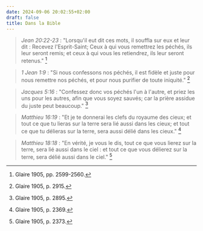 ```yaml
---
date: 2024-09-06 20:02:55+02:00
draft: false
title: Dans la Bible
---
```





> *Jean 20:22-23* : "Lorsqu'il eut dit ces mots, il souffla sur eux et leur dit : Recevez l'Esprit-Saint; Ceux à qui vous remettrez les péchés, ils leur seront remis; et ceux à qui vous les retiendrez, ils leur seront retenus." [^1]

[^1]: Glaire 1905, pp. 2599-2560.

> *1 Jean 1:9* : "Si nous confessons nos péchés, il est fidèle et juste pour nous remettre nos péchés, et pour nous purifier de toute iniquité." [^2]

[^2]: Glaire 1905, p. 2915.

> *Jacques 5:16* :  "Confessez donc vos péchés l'un à l'autre, et priez les uns pour les autres, afin que vous soyez sauvés; car la prière assidue du juste peut beaucoup." [^3]

[^3]: Glaire 1905, p. 2895.

> *Matthieu 16:19* : "Et je te donnerai les clefs du royaume des cieux; et tout ce que tu lieras sur la terre sera lié aussi dans les cieux; et tout ce que tu délieras sur la terre, sera aussi délié dans les cieux." [^4]

[^4]: Glaire 1905, p. 2369.

> *Matthieu 18:18* : "En vérité, je vous le dis, tout ce que vous lierez sur la terre, sera lié aussi dans le ciel : et tout ce que vous délierez sur la terre, sera délié aussi dans le ciel." [^5]

[^5]: Glaire 1905, p. 2373.
